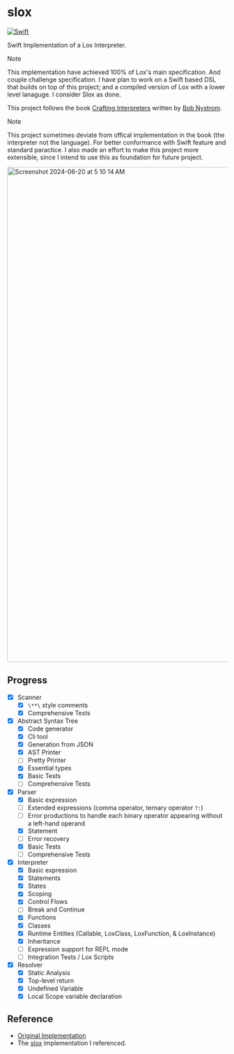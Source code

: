 # slox

[![Swift](https://github.com/theSalted/slox/actions/workflows/swift.yml/badge.svg)](https://github.com/theSalted/slox/actions/workflows/swift.yml)

Swift Implementation of a Lox Interpreter.

> [!NOTE]
> This implementation have achieved 100% of Lox's main specification. And couple challenge specification. I have plan to work on a Swift based DSL that builds on top of this project; and a compiled version of Lox with a lower level lanaguge. I consider Slox as done. 

This project follows the book [Crafting Interpreters](http://www.craftinginterpreters.com/) written by [Bob Nystrom](https://twitter.com/munificentbob).

> [!NOTE]  
> This project sometimes deviate from offical implementation in the book (the interpreter not the language). For better conformance with Swift feature and standard paractice. I also made an effort to make this project more extensible, since I intend to use this as foundation for future project. 

<img width="1134" alt="Screenshot 2024-06-20 at 5 10 14 AM" src="https://github.com/theSalted/slox/assets/30554090/dc473ba3-6825-4769-93c5-9c974ae84920">


## Progress
- [x] Scanner
  - [x] `\**\` style comments
  - [x] Comprehensive Tests
- [x] Abstract Syntax Tree
  - [x] Code generator 
  - [x] Cli tool 
  - [x] Generation from JSON
  - [x] AST Printer
  - [ ] Pretty Printer
  - [x] Essential types 
  - [x] Basic Tests
  - [ ] Comprehensive Tests
- [x] Parser
  - [x] Basic expression
  - [ ] Extended expressions (comma operator, ternary operator `?:`)
  - [ ] Error productions to handle each binary operator appearing without a left-hand operand
  - [x] Statement
  - [ ] Error recovery
  - [x] Basic Tests
  - [ ] Comprehensive Tests
- [x] Interpreter
  - [x] Basic expression
  - [x] Statements
  - [x] States
  - [x] Scoping
  - [x] Control Flows
  - [ ] Break and Continue
  - [x] Functions
  - [x] Classes
  - [x] Runtime Entities (Callable, LoxClass, LoxFunction, & LoxInstance)
  - [x] Inheritance 
  - [ ] Expression support for REPL mode
  - [ ] Integration Tests / Lox Scripts
- [x] Resolver
  - [x] Static Analysis
  - [x] Top-level return
  - [x] Undefined Variable
  - [x] Local Scope variable declaration

## Reference
- [Original Implementation](https://github.com/munificent/craftinginterpreters)
- The [slox](https://github.com/alexito4/slox) implementation I referenced.
